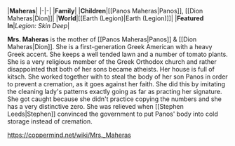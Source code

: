 |**Maheras**|
|-|-|
|**Family**|
|**Children**|[[Panos Maheras\|Panos]], [[Dion Maheras\|Dion]]|
|**World**|[[Earth (Legion)\|Earth (Legion)]]|
|**Featured In**|*Legion: Skin Deep*|

**Mrs. Maheras** is the mother of [[Panos Maheras\|Panos]] & [[Dion Maheras\|Dion]].
She is a first-generation Greek American with a heavy Greek accent. She keeps a well tended lawn and a number of tomato plants. She is a very religious member of the Greek Orthodox church and rather disappointed that both of her sons became atheists. Her house is full of kitsch.
She worked together with  to steal the body of her son Panos in order to prevent a cremation, as it goes against her faith. She did this by imitating the cleaning lady's patterns exactly going as far as practing her signature. She got caught because she didn't practice copying the numbers and she has a very distinctive zero. She was relieved when [[Stephen Leeds\|Stephen]] convinced the government to put Panos' body into cold storage instead of cremation.



https://coppermind.net/wiki/Mrs._Maheras